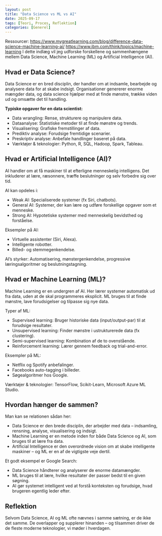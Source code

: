 ```yaml
---
layout: post
title: "Data Science vs ML vs AI"
date: 2025-09-17
tags: [Teori, Proces, Reflektion]
categories: [Generel]
---
```

Ressourcer:
https://www.mygreatlearning.com/blog/difference-data-science-machine-learning-ai/
https://www.ibm.com/think/topics/machine-learning
I dette indlæg vil jeg udforske forskellene og sammenhængene mellem Data Science, Machine Learning (ML) og Artificial Intelligence (AI).

## Hvad er Data Science?

Data Science er en bred disciplin, der handler om at indsamle, bearbejde og analysere data for at skabe indsigt.
Organisationer genererer enorme mængder data, og data science hjælper med at finde mønstre, trække viden ud og omsætte det til handling.

**Typiske opgaver for en data scientist:**

- Data wrangling: Rense, strukturere og manipulere data.
- Dataanalyse: Statistiske metoder til at finde mønstre og trends.
- Visualisering: Grafiske fremstillinger af data.
- Prediktiv analyse: Forudsige fremtidige scenarier.
- Preskriptiv analyse: Anbefale handlinger baseret på data.
- Værktøjer & teknologier: Python, R, SQL, Hadoop, Spark, Tableau.


## Hvad er Artificial Intelligence (AI)?

AI handler om at få maskiner til at efterligne menneskelig intelligens. Det inkluderer at lære, ræsonnere, træffe beslutninger og selv forbedre sig over tid.

AI kan opdeles i:
- Weak AI: Specialiserede systemer (fx Siri, chatbots).
- General AI: Systemer, der kan lære og udføre forskellige opgaver som et menneske.
- Strong AI: Hypotetiske systemer med menneskelig bevidsthed og forståelse.

Eksempler på AI:
- Virtuelle assistenter (Siri, Alexa).
- Intelligente robotter.
- Billed- og stemmegenkendelse.

AI’s styrker: Automatisering, mønstergenkendelse, progressive læringsalgoritmer og beslutningstagning.

## Hvad er Machine Learning (ML)?

Machine Learning er en undergren af AI. Her lærer systemer automatisk ud fra data, uden at de skal programmeres eksplicit. ML bruges til at finde mønstre, lave forudsigelser og tilpasse sig nye data.

Typer af ML:
- Supervised learning: Bruger historiske data (input/output-par) til at forudsige resultater.
- Unsupervised learning: Finder mønstre i ustrukturerede data (fx clustering).
- Semi-supervised learning: Kombination af de to ovenstående.
- Reinforcement learning: Lærer gennem feedback og trial-and-error.

Eksempler på ML:
- Netflix og Spotify anbefalinger.
- Facebooks auto-tagging i billeder.
- Søgealgoritmer hos Google.

Værktøjer & teknologier: TensorFlow, Scikit-Learn, Microsoft Azure ML Studio.

## Hvordan hænger de sammen?

Man kan se relationen sådan her:
- Data Science er den brede disciplin, der arbejder med data – indsamling, rensning, analyse, visualisering og indsigt.
- Machine Learning er en metode inden for både Data Science og AI, som bruges til at lære fra data.
- Artificial Intelligence er den overordnede vision om at skabe intelligente maskiner – og ML er en af de vigtigste veje dertil.

Et godt eksempel er Google Search:
- Data Science håndterer og analyserer de enorme datamængder.
- ML bruges til at lære, hvilke resultater der passer bedst til en given søgning.
- AI gør systemet intelligent ved at forstå konteksten og forudsige, hvad brugeren egentlig leder efter.

## Reflektion
Selvom Data Science, AI og ML ofte nævnes i samme sætning, er de ikke det samme. De overlapper og supplerer hinanden – og tilsammen driver de de fleste moderne teknologier, vi møder i hverdagen.
